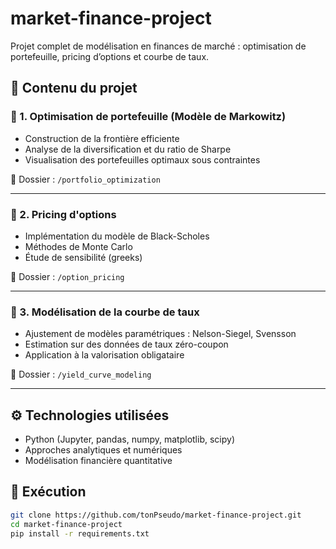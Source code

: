 # market-finance-project
Projet complet de modélisation en finances de marché : optimisation de portefeuille, pricing d’options et courbe de taux.

## 🧩 Contenu du projet

### 📌 1. Optimisation de portefeuille (Modèle de Markowitz)

- Construction de la frontière efficiente
- Analyse de la diversification et du ratio de Sharpe
- Visualisation des portefeuilles optimaux sous contraintes

📁 Dossier : `/portfolio_optimization`

---

### 📌 2. Pricing d'options

- Implémentation du modèle de Black-Scholes
- Méthodes de Monte Carlo
- Étude de sensibilité (greeks)

📁 Dossier : `/option_pricing`

---

### 📌 3. Modélisation de la courbe de taux

- Ajustement de modèles paramétriques : Nelson-Siegel, Svensson
- Estimation sur des données de taux zéro-coupon
- Application à la valorisation obligataire

📁 Dossier : `/yield_curve_modeling`

---

## ⚙️ Technologies utilisées

- Python (Jupyter, pandas, numpy, matplotlib, scipy)
- Approches analytiques et numériques
- Modélisation financière quantitative

## 🚀 Exécution

```bash
git clone https://github.com/tonPseudo/market-finance-project.git
cd market-finance-project
pip install -r requirements.txt
